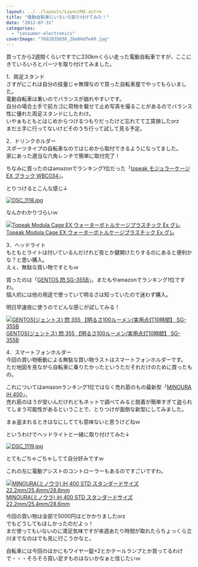 ```yaml
---
layout: ../../layouts/LayoutMd.astro
title: "電動自転車にいろいろ取り付けてみた！"
date: "2012-07-31"
categories: 
  - "consumer-electronics"
coverImage: "7682835838_2be66dfe49.jpg"
---
```


買ってから2週間くらいですでに230kmくらい走った電動自転車ですが、ここにきていろいろとパーツを取り付けてみました。

1．両足スタンド  
さすがにこれは自分の技量じゃ無理なので買った自転車屋でやってもらいました。  
電動自転車は重いのでバランスが崩れやすいです。  
自分の場合土手で前カゴに荷物を載せて止め写真を撮ることがあるのでバランス性に優れた両足スタンドにしたわけ。  
いやぁもともとはじめからつけるつもりだったけど忘れてて工賃損したorz  
まだ土手に行ってないけどそのうち行って試して見る予定。

2．ドリンクホルダー  
スポーツタイプの自転車なのではじめから取付できるようになってました。  
家にあった適当な六角レンチで簡単に取付完了！

ちなみに買ったのはamazonでランキング1位だった「[topeak モジュラーケージ EX ブラック WBC034](http://www.amazon.co.jp/gp/product/B000ZKCLEI/ref=as_li_ss_tl?ie=UTF8&camp=247&creative=7399&creativeASIN=B000ZKCLEI&linkCode=as2&tag=mizuka123-22)」。

とりつけるとこんな感じ↓

[![DSC_1118.jpg](images/9029219055_7b793fb812.jpg)](http://www.flickr.com/photos/67522130@N08/9029219055/ "DSC_1118.jpg")

なんかわかりづらいｗ

[![Topeak Modula Cage EX ウォーターボトルケージプラスチック Ex グレ](images/41DUlA5D5eL._SL160_.jpg)  
Topeak Modula Cage EX ウォーターボトルケージプラスチック Ex グレ  
](https://www.amazon.co.jp/exec/obidos/ASIN/B000ZKCLEI/mizuka123-22/ref=nosim)

3．ヘッドライト  
もともとライトは付いているんだけれど夜とか鍵開けたりするのにあると便利かな？と思い購入。  
えぇ、無駄な買い物ですともｗ

買ったのは「[GENTOS 閃 SG-355B](http://www.amazon.co.jp/gp/product/B00385XBFA/ref=as_li_ss_tl?ie=UTF8&camp=247&creative=7399&creativeASIN=B00385XBFA&linkCode=as2&tag=mizuka123-22)」。またもやamazonでランキング1位ですわ。  
個人的には他の用途で使っていて明るさは知っていたので迷わず購入。

明日早速夜に使うのでどんな感じが試してみる！

[![GENTOS(ジェントス) 閃 355 【明るさ100ルーメン/実用点灯10時間】 SG-355B](images/416hGsY8S5L._SL160_.jpg)  
GENTOS(ジェントス) 閃 355 【明るさ100ルーメン/実用点灯10時間】 SG-355B  
](https://www.amazon.co.jp/exec/obidos/ASIN/B00385XBFA/mizuka123-22/ref=nosim)

4．スマートフォンホルダー  
今回の買い物衝動による無駄な買い物ラストはスマートフォンホルダーです。  
ただ地図を見ながら自転車に乗りたかったというただそれだけのために買ったもの。

これについてはamazonランキング1位ではなく売れ筋のもの最新型「[MINOURA iH 400](http://www.amazon.co.jp/gp/product/B00810V1IG/ref=as_li_ss_tl?ie=UTF8&camp=247&creative=7399&creativeASIN=B00810V1IG&linkCode=as2&tag=mizuka123-22)」。  
売れ筋のほうが安いんだけれどもネットで調べてみると脱着が簡単すぎて盗られてしまう可能性があるということで、とりつけが面倒な新型にしてみました。

まぁ盗まれるときはなにしてても意味ないと思うけどねｗ

というわけでヘッドライトと一緒に取り付けてみた↓

[![DSC_1119.jpg](images/9029220823_fc9a467f06.jpg)](http://www.flickr.com/photos/67522130@N08/9029220823/ "DSC_1119.jpg")

とてもごちゃごちゃしてて自分好みですｗ

これの左に電動アシストのコントローラーもあるのですごいですわ。

[![MINOURA(ミノウラ) iH 400 STD スタンダードサイズ 22.2mm/25.4mm/28.6mm](images/41I88wce32L._SL160_.jpg)  
MINOURA(ミノウラ) iH 400 STD スタンダードサイズ 22.2mm/25.4mm/28.6mm  
](https://www.amazon.co.jp/exec/obidos/ASIN/B00810V1IG/mizuka123-22/ref=nosim)

今回の買い物は全部で5000円ほどかかりましたorz  
でもどうしてもほしかったのだよっ！  
まだ使ってもいないのに満足気味ですが来週あたり時間が取れたらちょっくら立川までなのはでも見に行こうかなと。

自転車には今回のほかにもワイヤー錠×2とかテールランプとか買ってるわけで・・・そろそろ買い足すものはないかなぁと信じたいｗ
